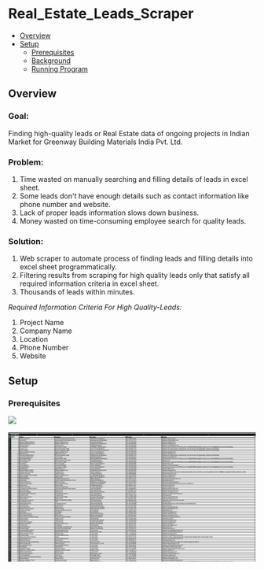 Real_Estate_Leads_Scraper
=======

- [Overview](#Overview)
- [Setup](#Setup)
    - [Prerequisites](#Prerequisites)
    - [Background](#Background)
    - [Running Program](#Running-Program)

Overview
------

### Goal:

Finding high-quality leads or Real Estate data of ongoing projects in Indian Market for Greenway Building Materials India Pvt. Ltd. 

### Problem: 
1) Time wasted on manually searching and filling details of leads in excel sheet.
2) Some leads don't have enough details such as contact information like phone number and website.
3) Lack of proper leads information slows down business.
4) Money wasted on time-consuming employee search for quality leads.

### Solution:
1) Web scraper to automate process of finding leads and filling details into excel sheet programmatically.
2) Filtering results from scraping for high quality leads only that satisfy all required information criteria in excel sheet.
3) Thousands of leads within minutes.

_Required Information Criteria For High Quality-Leads:_
1) Project Name
2) Company Name
3) Location
4) Phone Number
5) Website 


Setup
------

### Prerequisites


<a href="https://asciinema.org/a/291902?autoplay=1"><img src="https://asciinema.org/a/291902.png" width="836"/></a>

![](images/output_img.png?raw=true)

